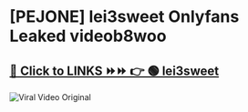 
 # [PEJONE] lei3sweet Onlyfans Leaked videob8woo

## <h2><a href="https://clipsfans.com/lei3sweet&ref=git">🔗 Click to LINKS ⏩⏩ 👉 🟢 lei3sweet </a></h2>

<a href="https://clipsfans.com/lei3sweet&ref=git" rel="nofollow" data-target="animated-image.originalLink"><img src="https://i.ibb.co.com/xMMVF88/686577567.gif" alt="Viral Video Original" style="max-width: 100%; display: inline-block;" data-target="animated-image.originalImage"></a>

